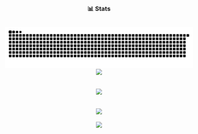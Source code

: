 <h3 align="center">
    📊 Stats
</h3>

<br>

<div align="center">
    <a href=#><img src="https://raw.githubusercontent.com/bulondra/bulondra/master/contributions.svg#gh-dark-mode-only"></a>
    <img src="https://wakatime.com/share/@30c3d6e3-02a7-46a6-b89a-b48416bb9490/a3b11818-8355-4387-a374-1b485f3d0625.svg">
    <br/>
    <br/>
    <br/>
    <img src="https://github-readme-stats.vercel.app/api?username=bulondra&show_icons=true&hide_border=false&theme=aura">
    <br/>
    <br/>
    <br/>
    <img src="https://github-readme-streak-stats.herokuapp.com/?user=bulondra&theme=aura&hide_border=false">
    <br/>
    <br/>
    <img src="https://github-readme-stats.vercel.app/api/top-langs/?username=bulondra&layout=compact&theme=aura&card_width=445px">
</div>
